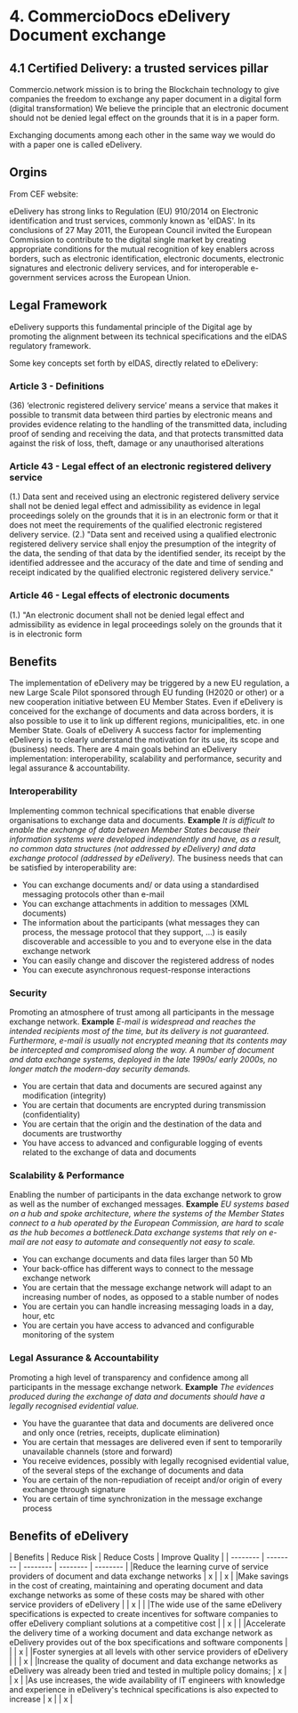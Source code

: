 # 4. CommercioDocs eDelivery Document exchange

## 4.1 Certified Delivery: a trusted services pillar


Commercio.network mission is to bring the Blockchain technology to give companies the freedom to exchange any paper document in a digital form (digital transformation) We believe the principle that an electronic document should not be denied legal effect on the grounds that it is in a paper form.

Exchanging documents among each other in the same way we would do with a paper one is called eDelivery.


## Orgins

From CEF website:

eDelivery has strong links to Regulation (EU) 910/2014 on Electronic identification and trust services, commonly known as 'eIDAS'.
In its conclusions of 27 May 2011, the European Council invited the European Commission to contribute to the digital single market by creating appropriate conditions for the mutual recognition of key enablers across borders, such as electronic identification, electronic documents, electronic signatures and electronic delivery services, and for interoperable e-government services across the European Union.

## Legal Framework

eDelivery supports this fundamental principle of the Digital age by promoting the alignment between its technical specifications and the eIDAS regulatory framework. 


Some key concepts set forth by eIDAS, directly related to eDelivery:
### Article 3 - Definitions
(36) ‘electronic registered delivery service’ means a service that makes it possible to transmit data between third parties by electronic means and provides evidence relating to the handling of the transmitted data, including proof of sending and receiving the data, and that protects transmitted data against the risk of loss, theft, damage or any unauthorised alterations
### Article 43 - Legal effect of an electronic registered delivery service
(1.) Data sent and received using an electronic registered delivery service shall not be denied legal effect and admissibility as evidence in legal proceedings solely on the grounds that it is in an electronic form or that it does not meet the requirements of the qualified electronic registered delivery service.
(2.)  "Data sent and received using a qualified electronic registered delivery service shall enjoy the presumption of the integrity of the data, the sending of that data by the identified sender, its receipt by the identified addressee and the accuracy of the date and time of sending and receipt indicated by the qualified electronic registered delivery service."
### Article 46 - Legal effects of electronic documents
(1.) "An electronic document shall not be denied legal effect and admissibility as evidence in legal proceedings solely on the grounds that it is in electronic form

## Benefits

The implementation of eDelivery may be triggered by a new EU regulation, a new Large Scale Pilot sponsored through EU funding (H2020 or other) or a new cooperation initiative between EU Member States.
Even if eDelivery is conceived for the exchange of documents and data across borders, it is also possible to use it to link up different regions, municipalities, etc. in one Member State.
Goals of eDelivery
A success factor for implementing eDelivery is to clearly understand the motivation for its use, its scope and (business) needs. There are 4 main goals behind an eDelivery implementation: interoperability, scalability and performance, security and legal assurance & accountability.


### Interoperability 
Implementing common technical specifications that enable diverse organisations to exchange data and documents.
**Example**  _It is difficult to enable the exchange of data between Member States because their information systems were developed independently and have, as a result, no common data structures (not addressed by eDelivery) and data exchange protocol (addressed by eDelivery)._
The business needs that can be satisfied by interoperability are:
* You can exchange documents and/ or data using a standardised messaging protocols other than e-mail
* You can exchange attachments in addition to messages (XML documents)
* The information about the participants (what messages they can process, the message protocol that they support, …) is easily discoverable and accessible to you and to everyone else in the data exchange network
* You can easily change and discover the registered address of nodes
* You can execute asynchronous request-response interactions
### Security 
Promoting an atmosphere of trust among all participants in the message exchange network.
**Example**  _E-mail is widespread and reaches the intended recipients most of the time, but its delivery is not guaranteed. Furthermore, e-mail is usually not encrypted meaning that its contents may be intercepted and compromised along the way. A number of document and data exchange systems, deployed in the late 1990s/ early 2000s, no longer match the modern-day security demands._
* You are certain that data and documents are secured against any modification (integrity)
* You are certain that documents are encrypted during transmission (confidentiality)
* You are certain that the origin and the destination of the data and documents are trustworthy
* You have access to advanced and configurable logging of events related to the exchange of data and documents
###  Scalability & Performance
Enabling the number of participants in the data exchange network to grow as well as the number of exchanged messages.
**Example**  _EU systems based on a hub and spoke architecture, where the systems  of the Member States connect to a hub operated by the European Commission, are hard to scale as the hub becomes a bottleneck.Data exchange systems that rely on e-mail  are not easy to automate and consequently not easy to scale._
* You can exchange documents and data files larger than 50 Mb 
* Your back-office has different ways to connect to the message exchange network
* You are certain that the message exchange network will adapt to an increasing number of nodes, as opposed to a stable number of nodes
* You are certain you can handle increasing messaging loads in a day, hour, etc
* You are certain you have access to advanced and configurable monitoring of the system
### Legal Assurance & Accountability
Promoting a high level of transparency and confidence among all participants in the message exchange network.
**Example**  _The evidences produced during the exchange of data and documents should have a legally recognised evidential value._
* You have the guarantee that data and documents are delivered once and only once (retries, receipts, duplicate elimination)
* You are certain that messages are delivered even if sent to temporarily unavailable channels (store and forward)
* You receive evidences, possibly with legally recognised evidential value, of the several steps of the exchange of documents and data
* You are certain of the non-repudiation of receipt and/or origin of every exchange through signature
* You are certain of time synchronization in the message exchange process


## Benefits of eDelivery

| Benefits | Reduce Risk | Reduce Costs | Improve Quality |
| -------- | -------- | -------- | -------- | -------- |
|Reduce the learning curve of service providers of document and data exchange networks | x | | x |
|Make savings in the cost of creating, maintaining and operating document and data exchange networks as some of these costs may be shared with other service providers of eDelivery | | x |  |
|The wide use of the same eDelivery specifications is expected to create incentives for software companies to offer eDelivery compliant solutions at a competitive cost | | x |  |
|Accelerate the delivery time of a working document and data exchange network as eDelivery provides out of the box specifications and software components | | | x |
|Foster synergies at all levels with other service providers of eDelivery | | | x |
|Increase the quality of document and data exchange networks as eDelivery was already been tried and tested in multiple policy domains; | x | | x |
|As use increases, the wide availability of IT engineers with knowledge and experience in eDelivery's technical specifications is also expected to increase | x | | x |